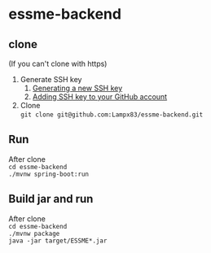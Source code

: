 # essme-backend

## clone
(If you can't clone with https)
1. Generate SSH key
    1. [Generating a new SSH key](https://docs.github.com/en/authentication/connecting-to-github-with-ssh/generating-a-new-ssh-key-and-adding-it-to-the-ssh-agent)
    2. [Adding SSH key to your GitHub account](https://docs.github.com/en/authentication/connecting-to-github-with-ssh/adding-a-new-ssh-key-to-your-github-account)
2. Clone  
   `git clone git@github.com:Lampx83/essme-backend.git`

## Run
After clone  
`cd essme-backend`  
`./mvnw spring-boot:run`

## Build jar and run
After clone  
`cd essme-backend`  
`./mvnw package`  
`java -jar target/ESSME*.jar`